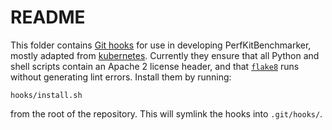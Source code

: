# README

This folder contains [Git hooks][1] for use in developing PerfKitBenchmarker,
mostly adapted from [kubernetes][2].
Currently they ensure that all Python and shell scripts contain an Apache
2 license header, and that [`flake8`][3] runs without generating lint errors.
Install them by running:

    hooks/install.sh

from the root of the repository. This will symlink the hooks into `.git/hooks/`.

[1]: http://git-scm.com/docs/githooks
[2]: http://github.com/GoogleCloudPlatform/kubernetes
[3]: https://pypi.python.org/pypi/flake8
